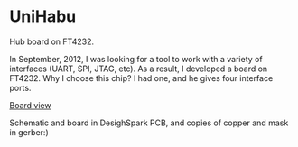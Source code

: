 UniHabu
=======

Hub board on FT4232.

In September, 2012, I was looking for a tool to work with a variety of interfaces (UART, SPI, JTAG, etc). 
As a result, I developed a board on FT4232. Why I choose this chip? I had one, and he gives four interface ports.

[Board view ](Preview.gif)

Schematic and board in DesighSpark PCB, and copies of copper and mask in gerber:)
